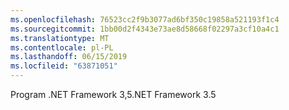 ```yaml
---
ms.openlocfilehash: 76523cc2f9b3077ad6bf350c19858a521193f1c4
ms.sourcegitcommit: 1bb00d2f4343e73ae8d58668f02297a3cf10a4c1
ms.translationtype: MT
ms.contentlocale: pl-PL
ms.lasthandoff: 06/15/2019
ms.locfileid: "63871051"
---
```

<span data-ttu-id="54906-101">Program .NET Framework 3,5</span><span class="sxs-lookup"><span data-stu-id="54906-101">.NET Framework 3.5</span></span>